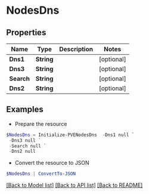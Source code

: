 # NodesDns
## Properties

Name | Type | Description | Notes
------------ | ------------- | ------------- | -------------
**Dns1** | **String** |  | [optional] 
**Dns3** | **String** |  | [optional] 
**Search** | **String** |  | [optional] 
**Dns2** | **String** |  | [optional] 

## Examples

- Prepare the resource
```powershell
$NodesDns = Initialize-PVENodesDns  -Dns1 null `
 -Dns3 null `
 -Search null `
 -Dns2 null
```

- Convert the resource to JSON
```powershell
$NodesDns | ConvertTo-JSON
```

[[Back to Model list]](../README.md#documentation-for-models) [[Back to API list]](../README.md#documentation-for-api-endpoints) [[Back to README]](../README.md)

